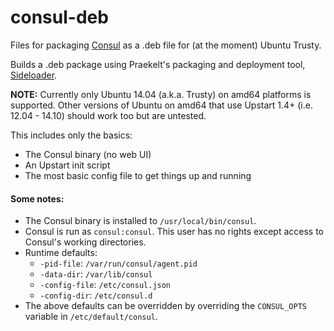 # consul-deb
Files for packaging [Consul](https://consul.io) as a .deb file for (at the moment) Ubuntu Trusty.

Builds a .deb package using Praekelt's packaging and deployment tool, [Sideloader](https://github.com/praekelt/sideloader/).

**NOTE:** Currently only Ubuntu 14.04 (a.k.a. Trusty) on amd64 platforms is supported. Other versions of Ubuntu on amd64 that use Upstart 1.4+ (i.e. 12.04 - 14.10) should work too but are untested.

This includes only the basics:
* The Consul binary (no web UI)
* An Upstart init script
* The most basic config file to get things up and running

#### Some notes:
* The Consul binary is installed to `/usr/local/bin/consul`.
* Consul is run as `consul:consul`. This user has no rights except access to Consul's working directories.
* Runtime defaults:
  * `-pid-file`: `/var/run/consul/agent.pid`
  * `-data-dir`: `/var/lib/consul`
  * `-config-file`: `/etc/consul.json`
  * `-config-dir`: `/etc/consul.d`
* The above defaults can be overridden by overriding the `CONSUL_OPTS` variable in `/etc/default/consul`.
